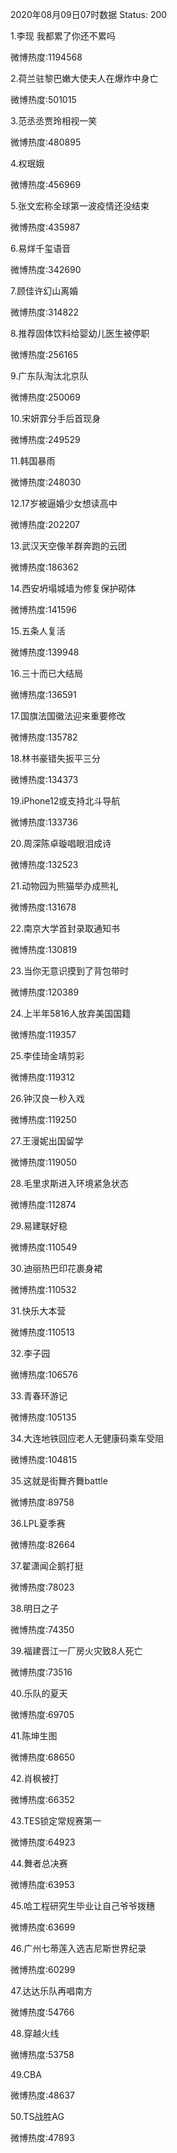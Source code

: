 2020年08月09日07时数据
Status: 200

1.李现 我都累了你还不累吗

微博热度:1194568

2.荷兰驻黎巴嫩大使夫人在爆炸中身亡

微博热度:501015

3.范丞丞贾玲相视一笑

微博热度:480895

4.权珉娥

微博热度:456969

5.张文宏称全球第一波疫情还没结束

微博热度:435987

6.易烊千玺语音

微博热度:342690

7.顾佳许幻山离婚

微博热度:314822

8.推荐固体饮料给婴幼儿医生被停职

微博热度:256165

9.广东队淘汰北京队

微博热度:250069

10.宋妍霏分手后首现身

微博热度:249529

11.韩国暴雨

微博热度:248030

12.17岁被逼婚少女想读高中

微博热度:202207

13.武汉天空像羊群奔跑的云团

微博热度:186362

14.西安坍塌城墙为修复保护砌体

微博热度:141596

15.五条人复活

微博热度:139948

16.三十而已大结局

微博热度:136591

17.国旗法国徽法迎来重要修改

微博热度:135782

18.林书豪错失扳平三分

微博热度:134373

19.iPhone12或支持北斗导航

微博热度:133736

20.周深陈卓璇唱眼泪成诗

微博热度:132523

21.动物园为熊猫举办成熊礼

微博热度:131678

22.南京大学首封录取通知书

微博热度:130819

23.当你无意识摸到了背包带时

微博热度:120389

24.上半年5816人放弃美国国籍

微博热度:119357

25.李佳琦金靖剪彩

微博热度:119312

26.钟汉良一秒入戏

微博热度:119250

27.王漫妮出国留学

微博热度:119050

28.毛里求斯进入环境紧急状态

微博热度:112874

29.易建联好稳

微博热度:110549

30.迪丽热巴印花裹身裙

微博热度:110532

31.快乐大本营

微博热度:110513

32.李子园

微博热度:106576

33.青春环游记

微博热度:105135

34.大连地铁回应老人无健康码乘车受阻

微博热度:104815

35.这就是街舞齐舞battle

微博热度:89758

36.LPL夏季赛

微博热度:82664

37.翟潇闻企鹅打挺

微博热度:78023

38.明日之子

微博热度:74350

39.福建晋江一厂房火灾致8人死亡

微博热度:73516

40.乐队的夏天

微博热度:69705

41.陈坤生图

微博热度:68650

42.肖枫被打

微博热度:66352

43.TES锁定常规赛第一

微博热度:64923

44.舞者总决赛

微博热度:63953

45.哈工程研究生毕业让自己爷爷拨穗

微博热度:63699

46.广州七蒂莲入选吉尼斯世界纪录

微博热度:60299

47.达达乐队再唱南方

微博热度:54766

48.穿越火线

微博热度:53758

49.CBA

微博热度:48637

50.TS战胜AG

微博热度:47893

